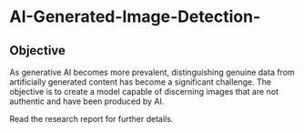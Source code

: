 # AI-Generated-Image-Detection-

## Objective
As generative AI becomes more prevalent, distinguishing genuine data from artificially generated content has become a significant challenge. The objective is to create a model capable of discerning images that are not authentic and have been produced by AI.

Read the research report for further details.

